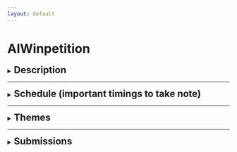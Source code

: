 ```yaml
---
layout: default
---
```


# AIWinpetition

<div>
  <details>
    <summary><h2 style="display: inline;">Description</h2></summary>
    <p>The AIWinpetition is an innovation competition conducted by BuildingBloCS.SG in collaboration with AISG. Throughout the competition, students will be able to team up and work on an idea which brings their skills from previous workshops together.
    </p>

    <p>Students will be given various themes to choose from and maximise their creative thinking and computational skills. Finally, various teams will be awarded titles and provided feedback on their ideas, including theme prizes and even some special awards!</p>

  </details>
</div>

---

<div>
  <details>
    <summary><h2 style="display: inline;">Schedule (important timings to take note)</h2></summary>
    <div>
      <br>

      <details>
        <summary><strong>(COMPLETED) Day 1</strong></summary>
        <br>
        <table>
          <tr>
            <th><strong>Timings</strong></th>
            <th><strong>Activity</strong></th>
            <th><strong>Description</strong></th>
          </tr>
          <tr>
            <td>0930-0950</td>
            <td>AIWinpetition Briefing</td>
            <td>Briefing would signify the official launch of the AIWinpetition with the release of the themes and announcement of prizes</td>
          </tr>
          <tr>
            <td>1400-1530</td>
            <td>Ideation Time</td>
            <td>Participants are to go into their breakout rooms and start ideating with their team</td>
          </tr>
          <tr>
            <td>1400-2359</td>
            <td>Consultations Slots Open</td>
            <td>Participants who are stuck in the ideation process can proceed to Discord #conference-consultation channel to get a ticket which books them a slot with one of the AI Workshop Speakers who would help them in the ideation process. <i>Note the speakers would not directly give you answers, but rather would prompt you in the right direction</i></td>
          </tr>
          <tr>
            <td><strong>By 2359</strong></td>
            <td><strong>Submission of Stage 1 submittables</strong></td>
            <td><strong>Participants are to submit their ideation documents through the Google Forms below before 2359 in order for them to qualify for stage 1 judging which has up to 400 points for grabs</strong></td>
          </tr>
        </table>
        <br>
        <small><i>Based on the current situations, the schedule is subjected to changes</i></small>
      </details>

      <br><br>

      <details>
        <summary><strong>(COMPLETED) Day 2</strong></summary>
        <br>
        <table>
          <tr>
            <th><strong>Timings</strong></th>
            <th><strong>Activity</strong></th>
            <th><strong>Description</strong></th>
          </tr>
          <tr>
            <td>0945-1045</td>
            <td>Teams work on second submission</td>
            <td>Teams are to work together in their breakout rooms on their prototype</td>
          </tr>
          <tr>
            <td>1445-1550</td>
            <td>Teams work on second submission</td>
            <td>Teams are to work together in their breakout rooms on their prototype</td>
          </tr>
          <tr>
            <td>1630-1745</td>
            <td>Teams work on second submission</td>
            <td>Teams are to work together in their breakout rooms on their prototype</td>
          </tr>
        </table>
        <br>
        <small><i>Based on the current situations, the schedule is subjected to changes</i></small>
      </details>

      <br><br>

      <details>
        <summary><strong>Day 3</strong></summary>
        <br>
        <table>
          <tr>
            <th><strong>Timings</strong></th>
            <th><strong>Activity</strong></th>
            <th><strong>Description</strong></th>
          </tr>
          <tr>
            <td>1025-1730</td>
            <td>Teams to work on final submission</td>
            <td>Teams are to work together in their breakout rooms on their prototype and video</td>
          </tr>
          <tr>
            <td>1100-1300</td>
            <td>Trivia 1</td>
            <td>Complete the following courses on BuildingBloCS Coursemology Website:
              <ul>
                <li>"Check Your Understanding: Face Recognition with Python"</li>
              </ul>
            </td>
          </tr>
          <tr>
            <td>1400-1430</td>
            <td>Games 1</td>
            <td><a href="https://research.google.com/semantris">Semantris</a> is a word association game powered by machine learning made by Google.
              <ul>
                <li>Part 1: List words related to the prompt as quickly as possible (Arcade Mode).</li>
                <li>Part 2: Summarise the technology behind Semantris in 150 words using advanced keywords related to machine learning.</li>
              </ul>
            </td>
          </tr>
          <tr>
            <td>1500-1600</td>
            <td>Trivia 2</td>
            <td>Complete the following courses on BuildingBloCS Coursemology Website:
              <ul>
                <li>"Check Your Understanding: Introduction to Machine Learning"</li>
                <li>"Check Your Understanding: Dino AI"</li>
                <li>"Check Your Understanding: Music with AI"</li>
              </ul>
            </td>
          </tr>
          <tr>
            <td>1630-1700</td>
            <td>Games 2</td>
            <td>More details to be released soon!</td>
          </tr>
        </table>
        <br>
        <small><i>Based on the current situations, the schedule is subjected to changes</i></small>
      </details>

      <br>
    </div>

  </details>
</div>

---

<div>
  <details>
    <summary><h2 style="display: inline;">Themes</h2></summary>
    <p>For AIWinpetition 2021, we have a total of 6 themes. For each of the themes, we have prepared a few guiding questions to help you in your ideation process.</p>
    <div>
      <details>
        <summary><strong>Travel the World</strong></summary>
        <br>
        <p>Guiding questions</p>
        <ul>
          <li>How can Singapore boost its tourism sector through AI?</li>
          <li>How can we replicate the fun of travelling?</li>
        </ul>
        <small><i>You do not need to follow or use any of the guiding questions if you do not want to</i></small>
      </details>

      <br><br>

      <details>
        <summary><strong>Gaming</strong></summary>
        <br>
        <p>Guiding questions</p>
        <ul>
          <li>How can AI make games more immersive?</li>
          <li>Can better scene renders be produced, maybe for AR?</li>
          <li>Can NPCs be more realistic? Maybe AI can explore the best ways to play a game?</li>
        </ul>
        <small><i>You do not need to follow or use any of the guiding questions if you do not want to</i></small>
      </details>

      <br><br>

      <details>
        <summary><strong>All about Music</strong></summary>
        <br>
        <p>Guiding questions</p>
        <ul>
          <li>Can AI create a new revolution of music?</li>
          <li>How can AI maintain and promote music culture?</li>
        </ul>
        <small><i>You do not need to follow or use any of the guiding questions if you do not want to</i></small>
      </details>

      <br><br>

      <details>
        <summary><strong>Team Bonding</strong></summary>
        <br>
        <p>Guiding questions</p>
        <ul>
          <li>Can AI boost relationships between families or friendships?</li>
          <li>Can AI improve team dynamics, or even productivity within teams?</li>
        </ul>
        <small><i>You do not need to follow or use any of the guiding questions if you do not want to</i></small>
      </details>

      <br><br>

      <details>
        <summary><strong>Escape from Earth</strong></summary>
        <br>
        <p>Guiding questions</p>
        <ul>
          <li>How can AI be explored in a space context?</li>
          <li>Can AI tackle space debris?</li>
          <li>Can AI be involved in processing data from satellites?</li>
        </ul>
        <small><i>You do not need to follow or use any of the guiding questions if you do not want to</i></small>
      </details>

      <br><br>

      <details>
        <summary><strong>Inspired by Hollywood</strong></summary>
        <br>
        <p>Guiding questions</p>
        <ul>
          <li>Can AI be used in filming or media production, in the Hollywood context?</li>
          <li>Relating to one movie/ film that you have seen, do you think AI can be used in their context? For eg: can AI be used in Harry Potter? </li>
        </ul>
        <small><i>You do not need to follow or use any of the guiding questions if you do not want to</i></small>
      </details>

      <br>

    </div>

  </details>
</div>

---

<div>
  <details>
    <summary><h2 style="display:inline;">Submissions</h2></summary>
    <br>
    <div>
      <details>
        <summary><strong>Final Submission (opens at 1645, closes at 2359)</strong></summary>
        <br>
        <p><strong>Submit your final prototype and pitch video by day 3, 2359 below.</strong> We will return the feedback and announce the results by Sunday, 2359.</p> 
        
        <p>This submission will be graded and up to 
          <ul>
            <li>
              <strong>400 points</strong> for the pitch video
              <ul>
                <li>Explain your idea fully in your pitch video.</li>
                <li>Do not upload your pitch video to the repository, just attach the file directly to the Google Form.</li>
              </ul>
            </li>
            <li>
              <strong>1000 points</strong> for the prototype
              <ul>
                <li>It is recommended to submit a supporting document alongside your prototype so we can understand the technology implemented and the justification for their use.</li>
                <li>Put your prototype and relevant documents in a Github repository, named <span style="color: red;">AIWinpetition3_TeamNumber_ProjectName</span>, and submit the repository link.</li>
              </ul>
            </li>
          </ul>
        </p>

        <p><u>Please note code and non-code options are allowed, but the main focus is for you to present your idea well</u>.</p>

        <p>Thank you and good luck!</p>

        <iframe src="https://docs.google.com/forms/d/e/1FAIpQLSeZBf5OwPFPgD1fGWGbjSRVMp8W7nKBaKLOlobkLvlfWlJwjw/viewform?embedded=true" width="640" height="1251" frameborder="0" marginheight="0" marginwidth="0">Loading…</iframe>
      </details>

      <br><br>

      <details>
        <summary><strong>Trivia 1 Submission (opens at 1130, closes at 1300)</strong></summary>
        <br>
        <p>Head over to <a href="https://go.buildingblocs.sg/coursemology">BuildingBloCS Coursemology Website</a> to and complete the following courses</p>
        <ul>
          <li><strong>Check Your Understanding: Face Recognition with Python</strong></li>
        </ul>

        <p>You can gain up to <strong>400 points</strong></p>

        <p>Please do this on the Coursemology Website <strong>before 1300</strong> as we would be taking the scores off there.</p>
      </details>

      <br><br>

      <details>
        <summary><strong>Games 1 Submission (opens at 1400, closes at 1430)</strong></summary>
        <br>
        <p><a href="https://research.google.com/semantris">Semantris</a> is a word association game powered by machine learning made by Google.</p>
        <ul>
          <li>Part 1: List words related to the prompt as quickly as possible (Arcade Mode).</li>
          <li>Part 2: Summarise the technology behind Semantris in 150 words using advanced keywords related to machine learning.</li>
        </ul>

        <p>You can gain up to <strong>400 points</strong></p>

        <p>Please submit your answers <a href="https://go.buildingblocs.sg/games/1">here</a> <strong>before 1430</strong></p>


      </details>

      <br><br>

      <details>
        <summary><strong>Trivia 2 Submission (opens at 1500, closes at 1600)</strong></summary>
        <br>
        <p>Head over to <a href="https://go.buildingblocs.sg/coursemology">BuildingBloCS Coursemology Website</a> to and complete the following courses</p>
        <ul>
          <li><strong>Check Your Understanding: Introduction to Machine Learning</strong></li>
          <li><strong>Check Your Understanding: Dino AI</strong></li>
          <li><strong>Check Your Understanding: Music with AI</strong></li>
        </ul>

        <p>You can gain up to <strong>400 points</strong></p>

        <p>Please do this on the Coursemology Website <strong>before 1600</strong> as we would be taking the scores off there.</p>
      </details>

      <br><br>

      <details>
        <summary><strong>Games 2 Submission (opens at 1630, closes at 1700)</strong></summary>
        <br>
        <p>Head over to <a href="https://affinelayer.com/pixsrv/">Pixsrv</a></p>
        <ul>
          <li>
            Task 1
            <ul>
              <li>Draw a museum with the facades tool, and submit a photo file of the converted drawing.</li>
              <li>Judged on how closely it resembles a museum and its <strong>aesthetics</strong>.</li>
            </ul>
          </li>
          <li>
            Task 2
            <ul>
              <li>Summarise how Image-to-Image demonstration works in 150 words using advanced machine learning keywords.</li>
            </ul>
          </li>
        </ul>

        <p>You can gain up to <strong>400 points</strong></p>

        <p>Please submit your answers <a href="https://go.buildingblocs.sg/games/2">here</a> <strong>before 1700</strong></p>
      </details>

      <br>
    </div>

  </details>
</div>

---

<div>
  <details>
    <summary><h2 style="display:inline;">Prizes</h2></summary>
    <p>For AIWinpetition 2021, we have 3 types of prizes up for grabs!</p>
    <div>
      <details>
        <summary><strong>6 Theme Awards</strong></summary>
        <br>
        <p>At the end of the AIWinpetition, all submissions would be uploaded online for public voting. The team with the most votes for each theme would win the following prizes!</p>
        <ul>
          <li>BBCS T-shirt</li>
        </ul>
        <small><i>BuildingBloCS reserves the rights to change the prizes at any point in time</i></small>
      </details>

      <br><br>

      <details>
        <summary><strong>5 Point-Based Awards</strong></summary>
        <br>
        <p>Throughout the AIWinpetition, teams are able to win points through participation in various games and trivia on top of submitting of the daily submittables. The top 5 teams with the most points would win the following prizes!</p>
        <ul>
          <li>3 month <a href="https://codecombat.com">CodeCombat</a> subscription allowing access to more than 300 unique and exciting CodeCombat levels! (CS1 - CS6)</li>
        </ul>
        <small><i>BuildingBloCS reserves the rights to change the prizes at any point in time</i></small>
      </details>

      <br><br>

      <details>
        <summary><strong>3 Judges Choice Awards</strong></summary>
        <br>
        <p>On the last day, AISG would be judging the submissions from the various teams, and the top 3 teams chosen by AISG would win the following prizes!</p>
        <ul>
          <li>1 year <a href="https://learn.aisingapore.org">LearnAI subscription</a> allowing access to industry certified AI courses worth around $200+!</li>
        </ul>
        <small><i>BuildingBloCS reserves the rights to change the prizes at any point in time</i></small>
      </details>

      <br>

    </div>

  </details>
</div>

---

<div>
  <details>
    <summary><h2 style="display:inline;">Resources</h2></summary>
    <p>The organisers have compiled a list of resources <a href="https://go.buildingblocs.sg/winpetition/booklet/details">here</a>. Do use them wisely!</p>

    <p>On top of that if you require any help during the competition, feel free to get a ticket within our <a href="https://go.buildingblocs.sg/discord">Discord Server</a> (under #conference-consultation), and our organisers would be there to assist you.</p>

  </details>
</div>
